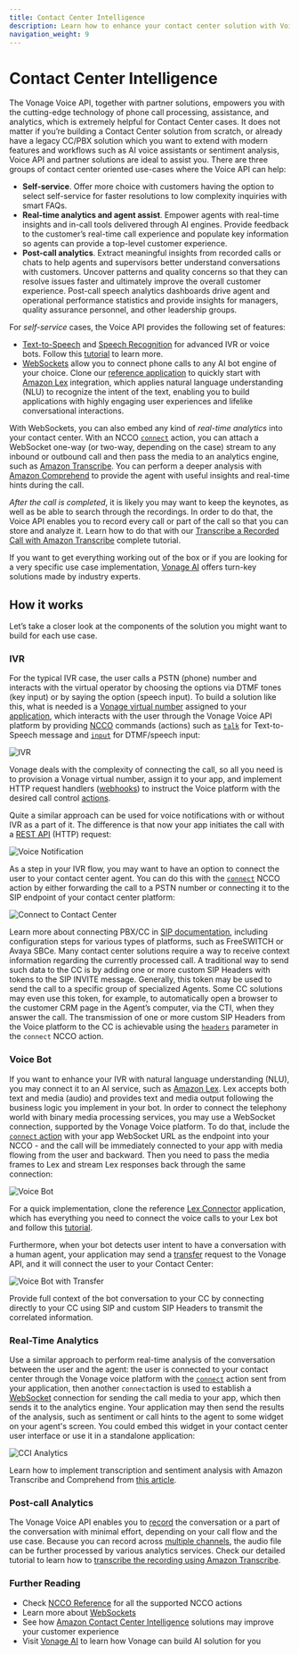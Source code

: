 ```yaml
---
title: Contact Center Intelligence
description: Learn how to enhance your contact center solution with Voice API.
navigation_weight: 9
---
```


# Contact Center Intelligence

The Vonage Voice API, together with partner solutions, empowers you with the cutting-edge technology of phone call processing, assistance, and analytics, which is extremely helpful for Contact Center cases. It does not matter if you’re building a Contact Center solution from scratch, or already have a legacy CC/PBX solution which you want to extend with modern features and workflows such as AI voice assistants or sentiment analysis, Voice API and partner solutions are ideal to assist you.
There are three groups of contact center oriented use-cases where the Voice API can help:

* **Self-service**. Offer more choice with customers having the option to select self-service for faster resolutions to low complexity inquiries with smart FAQs.
* **Real-time analytics and agent assist**. Empower agents with real-time insights and in-call tools delivered through AI engines.  Provide feedback to the customer’s real-time call experience and populate key information so agents can provide a top-level customer experience.
* **Post-call analytics**. Extract meaningful insights from recorded calls or chats to help agents and supervisors better understand conversations with customers. Uncover patterns and quality concerns so that they can resolve issues faster and ultimately improve the overall customer experience. Post-call speech analytics dashboards drive agent and operational performance statistics and provide insights for managers, quality assurance personnel, and other leadership groups.

For *self-service* cases, the Voice API provides the following set of features:

* [Text-to-Speech](/voice/voice-api/guides/text-to-speech) and [Speech Recognition](/voice/voice-api/guides/asr) for advanced IVR or voice bots. Follow this [tutorial](/use-cases/asr-use-case-voice-bot) to learn more.
* [WebSockets](/voice/voice-api/guides/websockets) allow you to connect phone calls to any AI bot engine of your choice. Clone our [reference application](https://github.com/Nexmo/lex-connector) to quickly start with [Amazon Lex](https://aws.amazon.com/lex/) integration, which applies natural language understanding (NLU) to recognize the intent of the text, enabling you to build applications with highly engaging user experiences and lifelike conversational interactions. 

With WebSockets, you can also embed any kind of *real-time analytics* into your contact center. With an NCCO [`connect`](/voice/voice-api/ncco-reference#connect) action, you can attach a WebSocket one-way (or two-way, depending on the case) stream to any inbound or outbound call and then pass the media to an analytics engine, such as [Amazon Transcribe](https://aws.amazon.com/transcribe/). You can perform a deeper analysis with [Amazon Comprehend](https://aws.amazon.com/comprehend/) to provide the agent with useful insights and real-time hints during the call.

*After the call is completed*, it is likely you may want to keep the keynotes, as well as be able to search through the recordings. In order to do that, the Voice API enables you to record every call or part of the call so that you can store and analyze it. Learn how to do that with our [Transcribe a Recorded Call with Amazon Transcribe](/use-cases/trancribe-amazon-api) complete tutorial.

If you want to get everything working out of the box or if you are looking for a very specific use case implementation, [Vonage AI](https://www.ai.vonage.com/) offers turn-key solutions made by industry experts.

## How it works

Let’s take a closer look at the components of the solution you might want to build for each use case.

### IVR

For the typical IVR case, the user calls a PSTN (phone) number and interacts with the virtual operator by choosing the options via DTMF tones (key input) or by saying the option (speech input). To build a solution like this, what is needed is a [Vonage virtual number](/numbers/overview) assigned to your [application](/application/overview), which interacts with the user through the Vonage Voice API platform by providing [NCCO](/voice/voice-api/guides/ncco) commands (actions) such as [`talk`](/voice/voice-api/ncco-reference#talk) for Text-to-Speech message and [`input`](/voice/voice-api/ncco-reference#input) for DTMF/speech input:

![IVR](/images/voice-api/cci_ivr.png)

Vonage deals with the complexity of connecting the call, so all you need is to provision a Vonage virtual number, assign it to your app, and implement HTTP request handlers ([webhooks](/voice/voice-api/webhook-reference)) to instruct the Voice platform with the desired call control [actions](/voice/voice-api/ncco-reference).

Quite a similar approach can be used for voice notifications with or without IVR as a part of it. The difference is that now your app initiates the call with a [REST API](/api/voice#createCall) (HTTP) request:

![Voice Notification](/images/voice-api/cci_outbound.png)

As a step in your IVR flow, you may want to have an option to connect the user to your contact center agent. You can do this with the [`connect`](/voice/voice-api/ncco-reference#connect) NCCO action by either forwarding the call to a PSTN number or connecting it to the SIP endpoint of your contact center platform:

![Connect to Contact Center](/images/voice-api/cci_ivr_connect.png)

Learn more about connecting PBX/CC in [SIP documentation](/voice/sip/overview), including configuration steps for various types of platforms, such as FreeSWITCH or Avaya SBCe.
Many contact center solutions require a way to receive context information regarding the currently processed call. A traditional way to send such data to the CC is by adding one or more custom SIP Headers with tokens to the SIP INVITE message. Generally, this token may be used to send the call to a specific group of specialized Agents. Some CC solutions may even use this token, for example, to automatically open a browser to the customer CRM page in the Agent’s computer, via the CTI, when they answer the call. 
The transmission of one or more custom SIP Headers from the Voice platform to the CC is achievable using the [`headers`](/voice/voice-api/ncco-reference#sip-the-sip-endpoint-to-connect-to) parameter in the `connect` NCCO action.

### Voice Bot

If you want to enhance your IVR with natural language understanding (NLU), you may connect it to an AI service, such as [Amazon Lex](https://aws.amazon.com/lex/). Lex accepts both text and media (audio) and provides text and media output following the business logic you implement in your bot. In order to connect the telephony world with binary media processing services, you may use a WebSocket connection, supported by the Vonage Voice platform. To do that, include the [`connect` action](/voice/voice-api/ncco-reference#connect) with your app WebSocket URL as the endpoint into your NCCO - and the call will be immediately connected to your app with media flowing from the user and backward. Then you need to pass the media frames to Lex and stream Lex responses back through the same connection:

![Voice Bot](/images/voice-api/cci_bot.png)

For a quick implementation, clone the reference [Lex Connector](https://github.com/nexmo-community/lex-reference-connection) application, which has everything you need to connect the voice calls to your Lex bot and follow this [tutorial](https://learn.vonage.com/blog/2021/03/10/connecting-voice-calls-to-an-amazon-lex-bot/).

Furthermore, when your bot detects user intent to have a conversation with a human agent, your application may send a [transfer](/voice/voice-api/code-snippets/transfer-a-call) request to the Vonage API, and it will connect the user to your Contact Center:

![Voice Bot with Transfer](/images/voice-api/cci_bot_transfer.png)

Provide full context of the bot conversation to your CC by connecting directly to your CC using SIP and custom SIP Headers to transmit the correlated information.

### Real-Time Analytics

Use a similar approach to perform real-time analysis of the conversation between the user and the agent: the user is connected to your contact center through the Vonage voice platform with the [`connect`](/voice/voice-api/ncco-reference#connect) action sent from your application, then another `connect`action is used to establish a [WebSocket](/voice/voice-api/guides/websockets) connection for sending the call media to your app, which then sends it to the analytics engine. Your application may then send the results of the analysis, such as sentiment or call hints to the agent to some widget on your agent's screen. You could embed this widget in your contact center user interface or use it in a standalone application:

![CCI Analytics](/images/voice-api/cci_analytics.png)

Learn how to implement transcription and sentiment analysis with Amazon Transcribe and Comprehend from [this article](https://learn.vonage.com/blog/2021/05/17/processing-voice-calls-with-amazon-transcribe-comprehend/).

### Post-call Analytics

The Vonage Voice API enables you to [record](/voice/voice-api/guides/recording) the conversation or a part of the conversation with minimal effort, depending on your call flow and the use case. Because you can record across [multiple channels](/voice/voice-api/guides/recording#multi-channel-recording), the audio file can be further processed by various analytics services. Check our detailed tutorial to learn how to [transcribe the recording using Amazon Transcribe](/use-cases/trancribe-amazon-api).

### Further Reading
* Check [NCCO Reference](/voice/voice-api/ncco-reference) for all the supported NCCO actions
* Learn more about [WebSockets](/voice/voice-api/guides/websockets)
* See how [Amazon Contact Center Intelligence](https://aws.amazon.com/machine-learning/contact-center-intelligence/) solutions may improve your customer experience
* Visit [Vonage AI](https://www.ai.vonage.com/) to learn how Vonage can build AI solution for you
